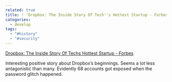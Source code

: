 ```yaml
---
related: true
title: ! 'Dropbox: The Inside Story Of Tech''s Hottest Startup - Forbes'
categories:
  - develop
tags:
  - "#history"
  - "#security"
---
```

[Dropbox: The Inside Story Of Techs Hottest Startup - Forbes][1]

Interesting positive story about Dropbox&#8217;s beginnings. Seems a lot
less antagonistic than many. Evidently 68 accounts got exposed when the
password glitch happened.

[1]: http://www.forbes.com/sites/victoriabarret/2011/10/18/dropbox-the-inside-story-of-techs-hottest-startup/

